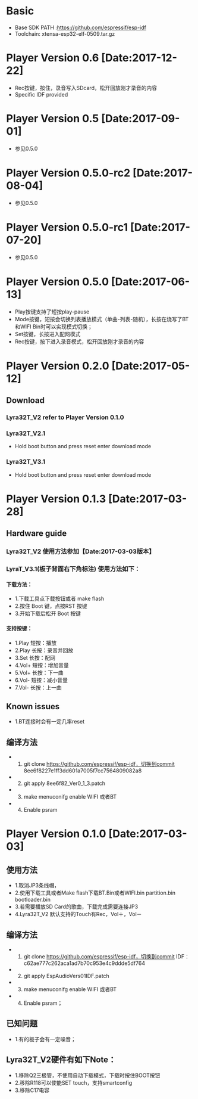 # Basic
- Base SDK PATH :https://github.com/espressif/esp-idf
- Toolchain: xtensa-esp32-elf-0509.tar.gz

# Player Version 0.6 [Date:2017-12-22]
- Rec按键，按住，录音写入SDcard，松开回放刚才录音的内容
- Specific IDF provided

# Player Version 0.5 [Date:2017-09-01]
- 参见0.5.0

# Player Version 0.5.0-rc2 [Date:2017-08-04]
- 参见0.5.0

# Player Version 0.5.0-rc1 [Date:2017-07-20]
- 参见0.5.0


# Player Version 0.5.0 [Date:2017-06-13]
- Play按键支持了短按play-pause
- Mode按键，短按会切换列表播放模式（单曲-列表-随机），长按在烧写了BT和WIFI Bin时可以实现模式切换；
- Set按键，长按进入配网模式
- Rec按键，按下进入录音模式，松开回放刚才录音的内容

# Player Version 0.2.0 [Date:2017-05-12]
## Download
### Lyra32T_V2 refer to Player Version 0.1.0
### Lyra32T_V2.1
- Hold boot button and press reset enter download mode
### Lyra32T_V3.1
- Hold boot button and press reset enter download mode


# Player Version 0.1.3 [Date:2017-03-28]

## Hardware guide
### Lyra32T_V2 使用方法参加【Date:2017-03-03版本】
### LyraT_V3.1(板子背面右下角标注) 使用方法如下：
#### 下载方法：
- 1.下载工具点下载按钮或者 make flash
- 2.按住 Boot 键，点按RST 按键
- 3.开始下载后松开 Boot 按键
#### 支持按键：
- 1.Play 短按：播放
- 2.Play 长按：录音并回放
- 3.Set 长按：配网
- 4.Vol+ 短按：增加音量
- 5.Vol+ 长按：下一曲
- 6.Vol- 短按：减小音量
- 7.Vol- 长按：上一曲

## Known issues
- 1.BT连接时会有一定几率reset

## 编译方法
- 1. git clone https://github.com/espressif/esp-idf，切换到commit 8ee6f8227e1ff3dd601a7005f7cc7564809082a8
- 2. git apply 8ee6f82_Ver0_1_3.patch
- 3. make menuconifg enable WIFI 或者BT
- 4. Enable psram


# Player Version 0.1.0 [Date:2017-03-03]
## 使用方法
- 1.取消JP3条线帽，
- 2.使用下载工具或者Make flash下载BT.Bin或者WIFI.bin partition.bin bootloader.bin
- 3.若需要播放SD Card的歌曲，下载完成需要连接JP3
- 4.Lyra32T_V2 默认支持的Touch有Rec，Vol＋，Vol－

## 编译方法
- 1. git clone https://github.com/espressif/esp-idf，切换到commit IDF：c62ae777c262aca1ad7b70c953e4c9ddde5df764
- 2. git apply EspAudioVers01IDF.patch
- 3. make menuconifg enable WIFI 或者BT
- 4. Enable psram；

## 已知问题
- 1.有的板子会有一定噪音；

## Lyra32T_V2硬件有如下Note：
- 1.移除Q2三极管，不使用自动下载模式，下载时按住BOOT按钮
- 2.移除R118可以使能SET touch，支持smartconfig
- 3.移除C17电容
